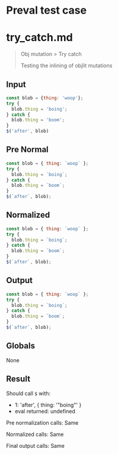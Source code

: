 # Preval test case

# try_catch.md

> Obj mutation > Try catch
>
> Testing the inlining of objlit mutations

## Input

`````js filename=intro
const blob = {thing: 'woop'};
try {
  blob.thing = 'boing';
} catch {
  blob.thing = 'boom';
}
$('after', blob)
`````

## Pre Normal

`````js filename=intro
const blob = { thing: `woop` };
try {
  blob.thing = `boing`;
} catch {
  blob.thing = `boom`;
}
$(`after`, blob);
`````

## Normalized

`````js filename=intro
const blob = { thing: `woop` };
try {
  blob.thing = `boing`;
} catch {
  blob.thing = `boom`;
}
$(`after`, blob);
`````

## Output

`````js filename=intro
const blob = { thing: `woop` };
try {
  blob.thing = `boing`;
} catch {
  blob.thing = `boom`;
}
$(`after`, blob);
`````

## Globals

None

## Result

Should call `$` with:
 - 1: 'after', { thing: '"boing"' }
 - eval returned: undefined

Pre normalization calls: Same

Normalized calls: Same

Final output calls: Same
